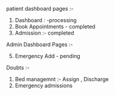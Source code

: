 patient dashboard pages :- 
1. Dashboard : -processing
2. Book Appointments - completed
3. Admission :- completed

Admin Dashboard Pages :- 
<!-- 1. Dashboard - completed -->
<!-- 2. OPD Queue - completed -->
<!-- 3. Appointments - Completed -->
<!-- 4. Bed Management - Completed -->
5. Emergency Add - pending
<!-- 6. Inventory - completed -->

Doubts :- 
1. Bed managemnt :- Assign , Discharge
3. Emergency admissions